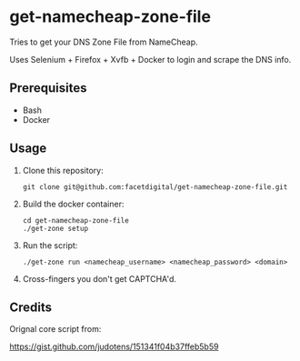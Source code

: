 # get-namecheap-zone-file

Tries to get your DNS Zone File from NameCheap.

Uses Selenium + Firefox + Xvfb + Docker to login and scrape the DNS info.

## Prerequisites

  * Bash
  * Docker

## Usage

1. Clone this repository:

    ```
    git clone git@github.com:facetdigital/get-namecheap-zone-file.git
    ```

2. Build the docker container:

    ```
    cd get-namecheap-zone-file
    ./get-zone setup
    ```

3. Run the script:

    ```
    ./get-zone run <namecheap_username> <namecheap_password> <domain>
    ```

4. Cross-fingers you don't get CAPTCHA'd.

## Credits

Orignal core script from:

https://gist.github.com/judotens/151341f04b37ffeb5b59

